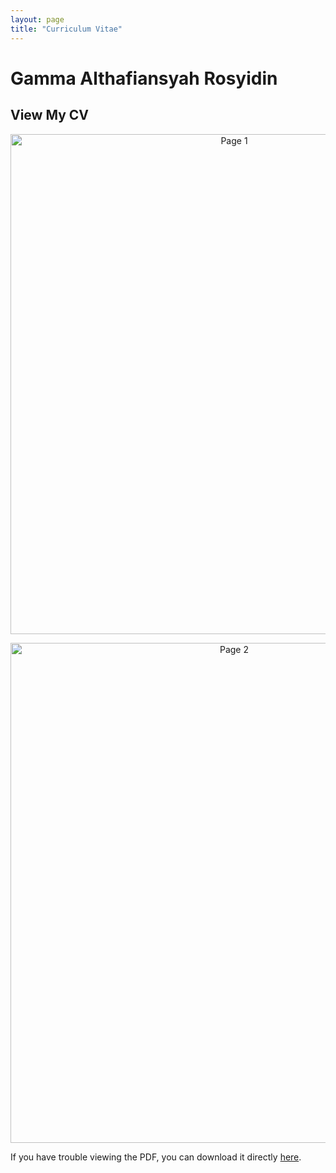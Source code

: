 ```yaml
---
layout: page
title: "Curriculum Vitae"
---
```


# Gamma Althafiansyah Rosyidin

## View My CV

<p align="center">
  <img src="https://github.com/GammaAR/GammaAR.github.io/blob/0761a2c412e4657f4c26c5269406d39df8936f92/assets/img/CV_1.png" alt="Page 1" width="700" height="800">
</p>

<p align="center">
  <img src="https://github.com/GammaAR/GammaAR.github.io/blob/0761a2c412e4657f4c26c5269406d39df8936f92/assets/img/CV_2.png" alt="Page 2" width="700" height="800">
</p>

If you have trouble viewing the PDF, you can download it directly [here](https://github.com/GammaAR/GammaAR.github.io/blob/1f4d71133f8ea8c474ea41fbabf96da53a26c11d/assets/pdf/Curriculum%20Vitae%20(CV)_Gamma%20A%20Rosyidin_Newest_DA.pdf).

